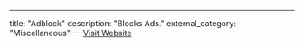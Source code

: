 ---
title: "Adblock"
description: "Blocks Ads."
external_category: "Miscellaneous"
---[Visit Website](https://chrome.google.com/webstore/detail/adblock/gighmmpiobklfepjocnamgkkbiglidom?hl=en-US)

